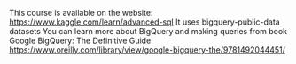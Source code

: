 This course is available on the website: https://www.kaggle.com/learn/advanced-sql 
It uses bigquery-public-data datasets 
You can learn more about BigQuery and making queries from book Google BigQuery: The Definitive Guide https://www.oreilly.com/library/view/google-bigquery-the/9781492044451/ 
